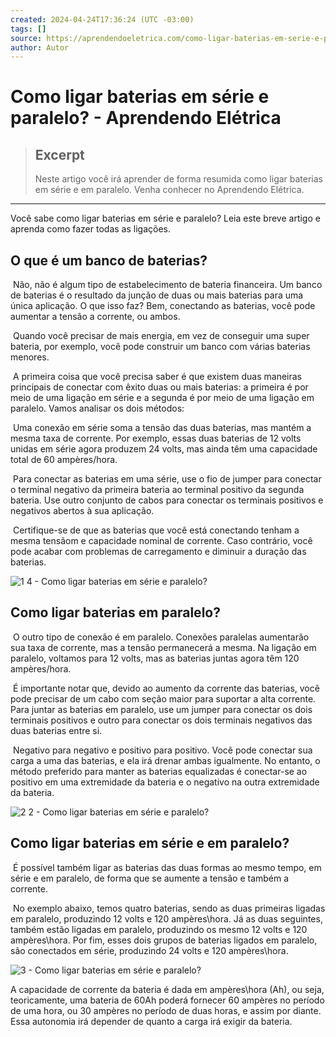 ```yaml
---
created: 2024-04-24T17:36:24 (UTC -03:00)
tags: []
source: https://aprendendoeletrica.com/como-ligar-baterias-em-serie-e-paralelo/
author: Autor
---
```


# Como ligar baterias em série e paralelo? - Aprendendo Elétrica

> ## Excerpt
> Neste artigo você irá aprender de forma resumida como ligar baterias em série e em paralelo. Venha conhecer no Aprendendo Elétrica.

---
Você sabe como ligar baterias em série e paralelo? Leia este breve artigo e aprenda como fazer todas as ligações.

## O que é um banco de baterias?

 Não, não é algum tipo de estabelecimento de bateria financeira. Um banco de baterias é o resultado da junção de duas ou mais baterias para uma única aplicação. O que isso faz? Bem, conectando as baterias, você pode aumentar a tensão a corrente, ou ambos.

 Quando você precisar de mais energia, em vez de conseguir uma super bateria, por exemplo, você pode construir um banco com várias baterias menores.

 A primeira coisa que você precisa saber é que existem duas maneiras principais de conectar com êxito duas ou mais baterias: a primeira é por meio de uma ligação em série e a segunda é por meio de uma ligação em paralelo. Vamos analisar os dois métodos:

 Uma conexão em série soma a tensão das duas baterias, mas mantém a mesma taxa de corrente. Por exemplo, essas duas baterias de 12 volts unidas em série agora produzem 24 volts, mas ainda têm uma capacidade total de 60 ampères/hora.

 Para conectar as baterias em uma série, use o fio de jumper para conectar o terminal negativo da primeira bateria ao terminal positivo da segunda bateria. Use outro conjunto de cabos para conectar os terminais positivos e negativos abertos à sua aplicação.

 Certifique-se de que as baterias que você está conectando tenham a mesma tensãom e capacidade nominal de corrente. Caso contrário, você pode acabar com problemas de carregamento e diminuir a duração das baterias.

![1 4 - Como ligar baterias em série e paralelo?](https://aprendendoeletrica.com/wp-content/uploads/2019/01/1-4.jpg "Como ligar baterias em série e paralelo?")

## **Como ligar baterias em paralelo?**

 O outro tipo de conexão é em paralelo. Conexões paralelas aumentarão sua taxa de corrente, mas a tensão permanecerá a mesma. Na ligação em paralelo, voltamos para 12 volts, mas as baterias juntas agora têm 120 ampères/hora.

 É importante notar que, devido ao aumento da corrente das baterias, você pode precisar de um cabo com seção maior para suportar a alta corrente. Para juntar as baterias em paralelo, use um jumper para conectar os dois terminais positivos e outro para conectar os dois terminais negativos das duas baterias entre si.

 Negativo para negativo e positivo para positivo. Você pode conectar sua carga a uma das baterias, e ela irá drenar ambas igualmente. No entanto, o método preferido para manter as baterias equalizadas é conectar-se ao positivo em uma extremidade da bateria e o negativo na outra extremidade da bateria.

![2 2 - Como ligar baterias em série e paralelo?](https://aprendendoeletrica.com/wp-content/uploads/2019/01/2-2.jpg "Como ligar baterias em série e paralelo?")

## **Como ligar baterias em série e em paralelo?**

 É possível também ligar as baterias das duas formas ao mesmo tempo, em série e em paralelo, de forma que se aumente a tensão e também a corrente.

 No exemplo abaixo, temos quatro baterias, sendo as duas primeiras ligadas em paralelo, produzindo 12 volts e 120 ampères\\hora. Já as duas seguintes, também estão ligadas em paralelo, produzindo os mesmo 12 volts e 120 ampères\\hora. Por fim, esses dois grupos de baterias ligados em paralelo, são conectados em série, produzindo 24 volts e 120 ampères\\hora.

![3 - Como ligar baterias em série e paralelo?](https://aprendendoeletrica.com/wp-content/uploads/2019/01/3.jpg "Como ligar baterias em série e paralelo?")

A capacidade de corrente da bateria é dada em ampères\\hora (Ah), ou seja, teoricamente, uma bateria de 60Ah poderá fornecer 60 ampères no período de uma hora, ou 30 ampères no período de duas horas, e assim por diante. Essa autonomia irá depender de quanto a carga irá exigir da bateria.

